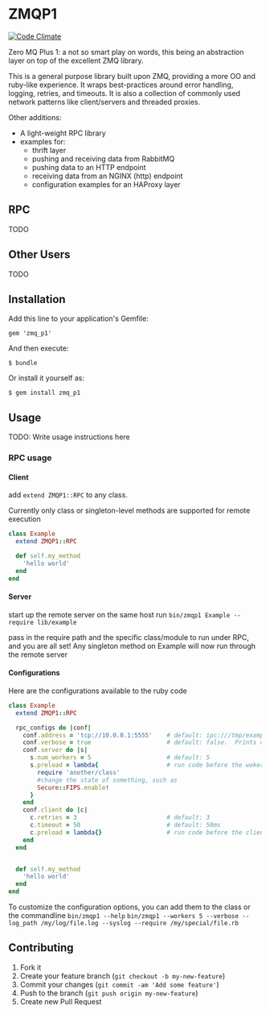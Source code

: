 # ZMQP1

[![Code Climate](https://codeclimate.com/github/skippy/zmq_p1.png)](https://codeclimate.com/github/skippy/zmq_p1)


Zero MQ Plus 1: a not so smart play on words, this being an abstraction layer on top of the excellent ZMQ library.

This is a general purpose library built upon ZMQ, providing a more OO and ruby-like experience.  It wraps best-practices around error handling, logging, retries, and timeouts.  It is also a collection of commonly used network patterns like client/servers and threaded proxies.

Other additions:
* A light-weight RPC library
* examples for:
   * thrift layer
   * pushing and receiving data from RabbitMQ
   * pushing data to an HTTP endpoint
   * receiving data from an NGINX (http) endpoint
   * configuration examples for an HAProxy layer

## RPC
TODO

## Other Users
TODO


## Installation

Add this line to your application's Gemfile:

    gem 'zmq_p1'

And then execute:

    $ bundle

Or install it yourself as:

    $ gem install zmq_p1

## Usage

TODO: Write usage instructions here


### RPC usage

#### Client

add `extend ZMQP1::RPC` to any class.

Currently only class or singleton-level methods are supported for remote execution

```ruby
class Example
  extend ZMQP1::RPC

  def self.my_method
    'hello world'
  end
end
```

#### Server
 start up the remote server on the same host
run `bin/zmqp1 Example --require lib/example`

pass in the require path and the specific class/module to run under RPC, and you are all set!  Any singleton method on Example will now run through the remote server


#### Configurations

Here are the configurations available to the ruby code

```ruby
class Example
  extend ZMQP1::RPC

  rpc_configs do |conf|
    conf.address = 'tcp://10.0.0.1:5555'    # default: ipc:///tmp/example.ipc
    conf.verbose = true                     # default: false.  Prints out every msg sent and received by zmq
    conf.server do |s|
      s.num_workers = 5                     # default: 5
      s.preload = lambda{                   # run code before the woker threads are fired off
        require 'another/class'
        #change the state of something, such as
        Secure::FIPS.enable!
      }
    end
    conf.client do |c|
      c.retries = 3                         # default: 3
      c.timeout = 50                        # default: 50ms
      c.preload = lambda{}                  # run code before the client fires up.
    end
  end


  def self.my_method
    'hello world'
  end
end
```

To customize the configuration options, you can add them to the class or the commandline
`bin/zmqp1 --help`
`bin/zmqp1 --workers 5 --verbose --log_path /my/log/file.log --syslog --require /my/special/file.rb`




## Contributing

1. Fork it
2. Create your feature branch (`git checkout -b my-new-feature`)
3. Commit your changes (`git commit -am 'Add some feature'`)
4. Push to the branch (`git push origin my-new-feature`)
5. Create new Pull Request
